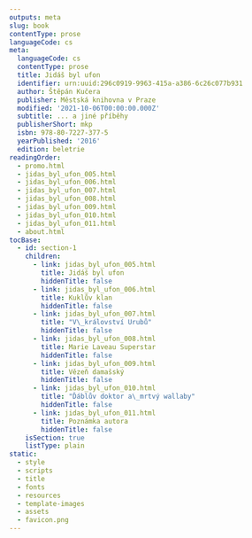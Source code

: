 ```yaml
---
outputs: meta
slug: book
contentType: prose
languageCode: cs
meta:
  languageCode: cs
  contentType: prose
  title: Jidáš byl ufon
  identifier: urn:uuid:296c0919-9963-415a-a386-6c26c077b931
  author: Štěpán Kučera
  publisher: Městská knihovna v Praze
  modified: '2021-10-06T00:00:00.000Z'
  subtitle: ... a jiné příběhy
  publisherShort: mkp
  isbn: 978-80-7227-377-5
  yearPublished: '2016'
  edition: beletrie
readingOrder:
  - promo.html
  - jidas_byl_ufon_005.html
  - jidas_byl_ufon_006.html
  - jidas_byl_ufon_007.html
  - jidas_byl_ufon_008.html
  - jidas_byl_ufon_009.html
  - jidas_byl_ufon_010.html
  - jidas_byl_ufon_011.html
  - about.html
tocBase:
  - id: section-1
    children:
      - link: jidas_byl_ufon_005.html
        title: Jidáš byl ufon
        hiddenTitle: false
      - link: jidas_byl_ufon_006.html
        title: Kuklův klan
        hiddenTitle: false
      - link: jidas_byl_ufon_007.html
        title: "V\_království Urubů"
        hiddenTitle: false
      - link: jidas_byl_ufon_008.html
        title: Marie Laveau Superstar
        hiddenTitle: false
      - link: jidas_byl_ufon_009.html
        title: Vězeň damašský
        hiddenTitle: false
      - link: jidas_byl_ufon_010.html
        title: "Ďáblův doktor a\_mrtvý wallaby"
        hiddenTitle: false
      - link: jidas_byl_ufon_011.html
        title: Poznámka autora
        hiddenTitle: false
    isSection: true
    listType: plain
static:
  - style
  - scripts
  - title
  - fonts
  - resources
  - template-images
  - assets
  - favicon.png
---
```

